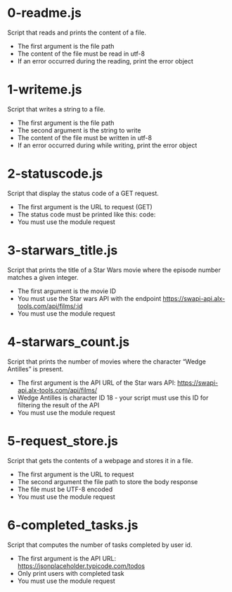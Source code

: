 # 0-readme.js
Script that reads and prints the content of a file.
- The first argument is the file path
- The content of the file must be read in utf-8
- If an error occurred during the reading, print the error object

# 1-writeme.js
Script that writes a string to a file.
- The first argument is the file path
- The second argument is the string to write
- The content of the file must be written in utf-8
- If an error occurred during while writing, print the error object

# 2-statuscode.js
Script that display the status code of a GET request.
- The first argument is the URL to request (GET)
- The status code must be printed like this: code: <status code>
- You must use the module request

# 3-starwars_title.js
Script that prints the title of a Star Wars movie where the episode number matches a given integer.
- The first argument is the movie ID
- You must use the Star wars API with the endpoint https://swapi-api.alx-tools.com/api/films/:id
- You must use the module request

# 4-starwars_count.js
Script that prints the number of movies where the character “Wedge Antilles” is present.
- The first argument is the API URL of the Star wars API: https://swapi-api.alx-tools.com/api/films/
- Wedge Antilles is character ID 18 - your script must use this ID for filtering the result of the API
- You must use the module request

# 5-request_store.js
Script that gets the contents of a webpage and stores it in a file.
- The first argument is the URL to request
- The second argument the file path to store the body response
- The file must be UTF-8 encoded
- You must use the module request

# 6-completed_tasks.js
Script that computes the number of tasks completed by user id.
- The first argument is the API URL: https://jsonplaceholder.typicode.com/todos
- Only print users with completed task
- You must use the module request
